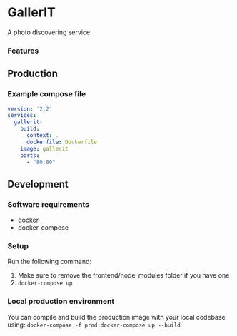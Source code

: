 # GallerIT
A photo discovering service.

### Features

## Production

### Example compose file
```yml
version: '2.2'
services:
  gallerit:
    build:
      context: .
      dockerfile: Dockerfile
    image: gallerit
    ports:
      - "80:80"
```

## Development

### Software requirements
* docker
* docker-compose

### Setup
Run the following command:
1. Make sure to remove the frontend/node_modules folder if you have one
2. `docker-compose up`

### Local production environment
You can compile and build the production image with your local codebase using:
`docker-compose -f prod.docker-compose up --build`